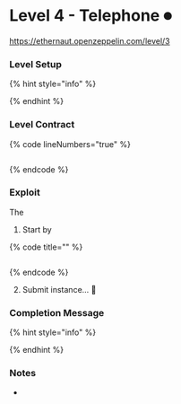 # Level 4 - Telephone ⏺

https://ethernaut.openzeppelin.com/level/3

### Level Setup

{% hint style="info" %}

{% endhint %}

### Level Contract

{% code lineNumbers="true" %}
```solidity
```
{% endcode %}

### Exploit

The&#x20;

1. Start by

{% code title="" %}
```javascript
```
{% endcode %}





2. Submit instance... 🥳

### Completion Message

{% hint style="info" %}

{% endhint %}

### Notes

*

